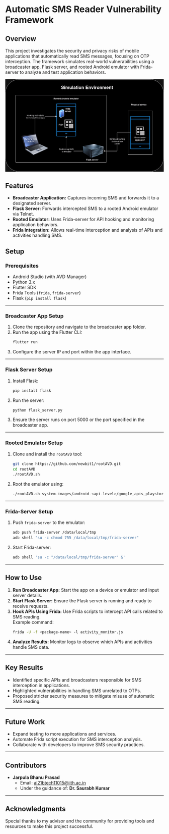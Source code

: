 # **Automatic SMS Reader Vulnerability Framework**  

## **Overview**  
This project investigates the security and privacy risks of mobile applications that automatically read SMS messages, focusing on OTP interception. The framework simulates real-world vulnerabilities using a broadcaster app, Flask server, and rooted Android emulator with Frida-server to analyze and test application behaviors. 

![Architecture diagram](./images/architecture.png)

## **Features**  
- **Broadcaster Application:** Captures incoming SMS and forwards it to a designated server.  
- **Flask Server:** Forwards intercepted SMS to a rooted Android emulator via Telnet.  
- **Rooted Emulator:** Uses Frida-server for API hooking and monitoring application behaviors.  
- **Frida Integration:** Allows real-time interception and analysis of APIs and activities handling SMS.  

## **Setup**  

### **Prerequisites**  
- Android Studio (with AVD Manager)  
- Python 3.x  
- Flutter SDK  
- Frida Tools (`frida`, `frida-server`)  
- Flask (`pip install flask`)  

---

### **Broadcaster App Setup**  
1. Clone the repository and navigate to the broadcaster app folder.  
2. Run the app using the Flutter CLI:  
   ```bash
   flutter run
   ```  
3. Configure the server IP and port within the app interface.  

---

### **Flask Server Setup**  
1. Install Flask:  
   ```bash
   pip install flask
   ```  
2. Run the server:  
   ```bash
   python flask_server.py
   ```  
3. Ensure the server runs on port 5000 or the port specified in the broadcaster app.  

---

### **Rooted Emulator Setup**  
1. Clone and install the `rootAVD` tool:  
   ```bash
   git clone https://github.com/newbit1/rootAVD.git  
   cd rootAVD  
   ./rootAVD.sh  
   ```  
2. Root the emulator using:  
   ```bash
   ./rootAVD.sh system-images/android-<api-level>/google_apis_playstore/<arch>/ramdisk.img  
   ```  

---

### **Frida-Server Setup**  
1. Push `frida-server` to the emulator:  
   ```bash
   adb push frida-server /data/local/tmp  
   adb shell "su -c chmod 755 /data/local/tmp/frida-server"  
   ```  
2. Start Frida-server:  
   ```bash
   adb shell 'su -c "/data/local/tmp/frida-server" &'  
   ```  

---

## **How to Use**  
1. **Run Broadcaster App:** Start the app on a device or emulator and input server details.  
2. **Start Flask Server:** Ensure the Flask server is running and ready to receive requests.  
3. **Hook APIs Using Frida:** Use Frida scripts to intercept API calls related to SMS reading.  
   Example command:  
   ```bash
   frida -U -f <package-name> -l activity_monitor.js  
   ```  
4. **Analyze Results:** Monitor logs to observe which APIs and activities handle SMS data.  

---

## **Key Results**  
- Identified specific APIs and broadcasters responsible for SMS interception in applications.  
- Highlighted vulnerabilities in handling SMS unrelated to OTPs.  
- Proposed stricter security measures to mitigate misuse of automatic SMS reading.  

---

## **Future Work**  
- Expand testing to more applications and services.  
- Automate Frida script execution for SMS interception analysis.  
- Collaborate with developers to improve SMS security practices.  

---

## **Contributors**  
- **Jarpula Bhanu Prasad**  
  - Email: [ai21btech11015@iith.ac.in](mailto:ai21btech11015@iith.ac.in)  
  - Under the guidance of: **Dr. Saurabh Kumar**  

---

## **Acknowledgments**  
Special thanks to my advisor and the community for providing tools and resources to make this project successful.   